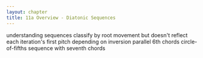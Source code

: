 ```yaml
---
layout: chapter
title: 11a Overview - Diatonic Sequences
---
```


understanding sequences
    classify by root movement but doesn't reflect each iteration's first pitch depending on inversion
parallel 6th chords
circle-of-fifths sequence with seventh chords
